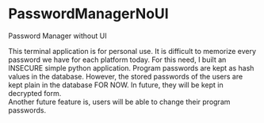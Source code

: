 # PasswordManagerNoUI
Password Manager without UI

This terminal application is for personal use. It is difficult to memorize every password we have for each platform today. For this need, I built an INSECURE simple python application. Program passwords are kept as hash values in the database. However, the stored passwords of the users are kept plain in the database FOR NOW. In future, they will be kept in decrypted form.<br>Another future feature is, users will be able to change their program passwords.